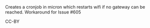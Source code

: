 Creates a cronjob in micron which restarts wifi if no gateway can be reached.
Workaround for Issue #605

CC-BY
